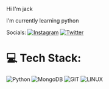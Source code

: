 Hi I'm jack

l'm currently learning python

 
Socials:
[![Instagram](https://img.shields.io/badge/Instagram-%23E4405F.svg?logo=Instagram&logoColor=white)](https://instagram.com/j2a1ck) [![Twitter](https://img.shields.io/badge/Twitter-%231DA1F2.svg?logo=Twitter&logoColor=white)](https://twitter.com/j2a1ck) 

# 💻 Tech Stack:
![Python](https://img.shields.io/badge/python-3670A0?style=for-the-badge&logo=python&logoColor=ffdd54) ![MongoDB](https://img.shields.io/badge/MongoDB-%234ea94b.svg?style=for-the-badge&logo=mongodb&logoColor=white) ![GIT](https://img.shields.io/badge/Git-fc6d26?style=for-the-badge&logo=git&logoColor=white) ![LINUX](https://img.shields.io/badge/Linux-FCC624?style=for-the-badge&logo=linux&logoColor=black)

